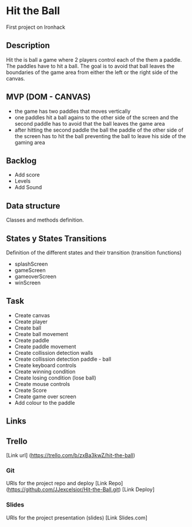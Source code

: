 # Hit the Ball
First project on Ironhack

## Description
Hit the is ball a game where 2 players control each of the them a paddle. The paddles have to hit a ball. The goal is to avoid that ball leaves the boundaries of the game area from either the left or the right side of the canvas.

## MVP (DOM - CANVAS)

   - the game has two paddles that moves vertically
   - one paddles hit a ball agains to the other side of the screen and the second paddle has to avoid that the ball leaves the game area 
   - after hitting the second paddle the ball the paddle of the other side of the screen has to hit the ball preventing the ball to leave his side of the gaming area
 

## Backlog
   - Add score
   - Levels
   - Add Sound

## Data structure
Classes and methods definition.

## States y States Transitions
Definition of the different states and their transition (transition functions)

   - splashScreen
   - gameScreen
   - gameoverScreen
   - winScreen

## Task

   - Create canvas
   - Create player
   - Create ball
   - Create ball movement
   - Create paddle
   - Create paddle movement
   - Create collission detection walls
   - Create collission detection paddle - ball
   - Create keyboard controls
   - Create winning condition
   - Create losing condition (lose ball)
   - Create mouse controls
   - Create Score
   - Create game over screen
   - Add colour to the paddle

## Links


## Trello
[Link url] (https://trello.com/b/zxBa3kwZ/hit-the-ball)

### Git
URls for the project repo and deploy 
[Link Repo] (https://github.com/JJexcelsior/Hit-the-Ball.git)
[Link Deploy]

### Slides
URls for the project presentation (slides) [Link Slides.com]

